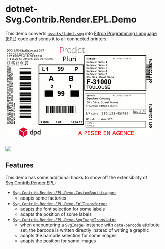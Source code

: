 # dotnet-Svg.Contrib.Render.EPL.Demo

This demo converts [`assets/label.svg`](assets/label.svg) into [Eltron Programming Language (EPL)](https://en.wikipedia.org/wiki/Eltron_Programming_Language) code and sends it to all connected printers:

![](assets/label.gif)

![](https://media.giphy.com/media/lA3qoZE4TKQhi/giphy.gif)

## Features

This demo has some additional hacks to show off the extensibility of [Svg.Contrib.Render.EPL](https://github.com/dittodhole/dotnet-Svg.Contrib.Render/tree/master/src/Svg.Contrib.Render.EPL):

- [`Svg.Contrib.Render.EPL.Demo.CustomBootstrapper`](CustomBootstrapper.cs)
  - adapts some factories
- [`Svg.Contrib.Render.EPL.Demo.EplTransformer`](EplTransformer.cs)
  - adapts the font selection for some labels
  - adapts the position of some labels
- [`Svg.Contrib.Render.EPL.Demo.SvgImageTranslator`](SvgImageTranslator.cs)
  - when encountering a `SvgImage`-instance with `data-barcode` attribute set, the barcode is written directly instead of writing a graphic
  - adapts the barcode selection for some images
  - adapts the position for some images
